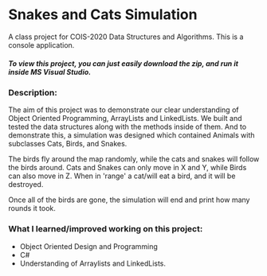 # Snakes and Cats Simulation

A class project for COIS-2020 Data Structures and Algorithms. This is a console application.

##### To view this project, you can just easily download the zip, and run it inside MS Visual Studio.



### Description:

The aim of this project was to demonstrate our clear understanding of Object Oriented Programming, ArrayLists and LinkedLists. We built and tested the data structures along with the methods inside of them. And to demonstrate this, a simulation was designed which contained Animals with subclasses Cats, Birds, and Snakes.

The birds fly around the map randomly, while the cats and snakes will follow the birds around. Cats and Snakes can only move in X and Y, while Birds can also move in Z. When in 'range' a cat/will eat a bird, and it will be destroyed. 

Once all of the birds are gone, the simulation will end and print how many rounds it took.



### What I learned/improved working on this project:

- Object Oriented Design and Programming
- C#
- Understanding of Arraylists and LinkedLists.

